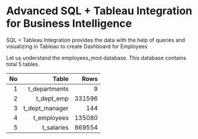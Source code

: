 # Advanced SQL + Tableau Integration for Business Intelligence
SQL + Tableau Integration provides the data with the help of queries and visualizing in Tableau to create Dashboard for Employees

Let us understand the employees_mod database.
This database contains total 5 tables.

| No | Table | Rows |
| ---: | ---: | ---: |
| 1  | t_departments | 9 |
| 2 | t_dept_emp | 331596 |
| 3 | t_dept_manager | 144 |
| 4 | t_employees | 135080 |
| 5 | t_salaries | 869554 |





